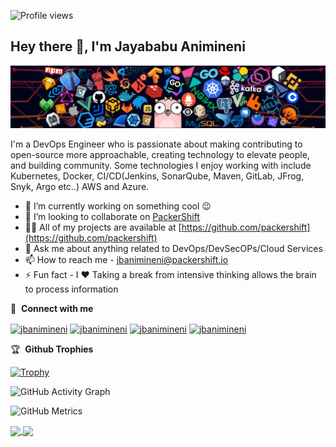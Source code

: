 ![Profile views](https://gpvc.arturio.dev/jbanimineni)

## Hey there 👋, I'm Jayababu Animineni

![Header](./header_1.png)

I'm a DevOps Engineer who is passionate about making contributing to open-source more approachable, creating technology to elevate people, and building community. Some technologies I enjoy working with include Kubernetes, Docker, CI/CD(Jenkins, SonarQube, Maven, GitLab, JFrog, Snyk, Argo etc..) AWS and Azure.

- 🔭 I’m currently working on something cool 😉
- 👯 I’m looking to collaborate on [PackerShift](https://github.com/packershift)
- 👨‍💻 All of my projects are available at [https://github.com/packershift](https://github.com/packershift)
- 💬 Ask me about anything related to DevOps/DevSecOPs/Cloud Services
- 📫 How to reach me - jbanimineni@packershift.io
- ⚡ Fun fact - I ❤️ Taking a break from intensive thinking allows the brain to process information

🔗 &nbsp;**Connect with me**
<p align="left">
<a href="https://twitter.com/jbanimineni" target="blank"><img align="center" src="https://raw.githubusercontent.com/rahuldkjain/github-profile-readme-generator/master/src/images/icons/Social/twitter.svg" alt="jbanimineni" height="30" width="40" /></a>
<a href="https://linkedin.com/in/jbanimineni" target="blank"><img align="center" src="https://raw.githubusercontent.com/rahuldkjain/github-profile-readme-generator/master/src/images/icons/Social/linked-in-alt.svg" alt="jbanimineni" height="30" width="40" /></a>
<a href="https://instagram.com/jbanimineni" target="blank"><img align="center" src="https://raw.githubusercontent.com/rahuldkjain/github-profile-readme-generator/master/src/images/icons/Social/instagram.svg" alt="jbanimineni" height="30" width="40" /></a>
<a href="https://discord.gg/jbanimineni" target="blank"><img align="center" src="https://raw.githubusercontent.com/rahuldkjain/github-profile-readme-generator/master/src/images/icons/Social/discord.svg" alt="jbanimineni" height="30" width="40" /></a>
</p>

:trophy: &nbsp;**Github Trophies**

[![Trophy](https://github-profile-trophy.vercel.app/?username=jbanimineni)](https://github.com/ryo-ma/github-profile-trophy)

![GitHub Activity Graph](https://activity-graph.herokuapp.com/graph?username=jbanimineni)

![GitHub Metrics](https://metrics.lecoq.io/jbanimineni?template=classic&base.indepth=true&base.hireable=true&base=header%2C%20activity%2C%20community%2C%20repositories%2C%20metadata&base.indepth=true&base.hireable=true&base.skip=false&config.timezone=Asia%2FCalcutta) 

<a href="#">
  <img align="center" src="https://github-readme-stats.vercel.app/api?username=jbanimineni&show_icons=true&theme=synthwave" />
</a>
<a href="#">
  <img align="center" src="https://github-readme-streak-stats.herokuapp.com/?user=jbanimineni&show_icons=true&theme=shades-of-purple" />
</a>
